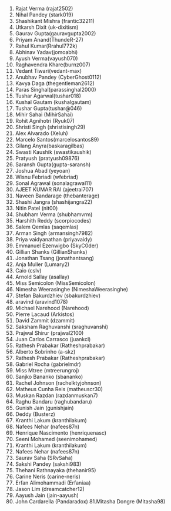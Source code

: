 1. Rajat Verma (rajat2502)
2. Nihal Pandey (stark019)
3. Shashikant Mishra (frantic32211)
4. Utkarsh Dixit (uk-dixitism)
5. Gaurav Gupta(gauravgupta2002)
6. Priyam Anand(ThundeR-27)
7. Rahul Kumar(Rrahul772k)
8. Abhinav Yadav(jomoabhi)
9. Ayush Verma(vayush070)
10. Raghavendra Khare(burnz007)
11. Vedant Tiwari(vedant-max)
12. Anubhav Pandey (CyberGhost0112)
13. Kavya Daga (thegentleman2612)
14. Paras Singhal(parassinghal2000)
15. Tushar Agarwal(tushar018)
16. Kushal Gautam (kushalgautam)
17. Tushar Gupta(tushar@046)
18. Mihir Sahai (MihirSahai)
19. Rohit Agnihotri (Ryuk07)
20. Shristi Singh (shristisingh29)
21. Alex Alvarado (Xeluh)
22. Marcelo Santos(marcelosantos89)
23. Gilang Anyra(baskaragilbas)
24. Swasti Kaushik (swastikaushik)
25. Pratyush (pratyush09876)
26. Saransh Gupta(gupta-saransh)
27. Joshua Abad (yeyoan)
28. Wisnu Febriadi (wfebriad)
29. Sonal Agrawal (sonalagrawal11)
30. AJEET KUMAR RAI (ajeetrai707)
31. Naveen Bandarage (thebanterage)
32. Shashi Jangra (shashijangra22)
33. Nitin Patel (nit00)
34. Shubham Verma (shubhamvrm)
35. Harshith Reddy (scorpiocodes)
36. Salem Qemlas (saqemlas)
37. Arman Singh (armansingh7982)
38. Priya vaidyanathan (priyavaidy)
39. Emmanuel Ezenwigbo (SkyC0der)
40. Gillian Shanks (GillianShanks)
41. Jonathan Tsang (jonathantsang)
42. Anja Muller (Lumary2)
43. Caio (cslv)
44. Arnold Sallay (asallay)
45. Miss Semicolon (MissSemicolon)
46. Nimesha Weerasinghe (NimeshaWeerasinghe)
47. Stefan Bakurdzhiev (sbakurdzhiev)
48. aravind (aravind1078)
49. Michael Narehood (Narehood)
50. Pierre Lacaud (Arkistos)
51. David Zammit (dzammit)
52. Saksham Raghuvanshi (sraghuvanshi)
53. Prajwal Shirur (prajwal2100)
54. Juan Carlos Carrasco (juankcl)
55. Rathesh Prabakar (Ratheshprabakar)
56. Alberto Sobrinho (a-skz)
57. Rathesh Prabakar (Ratheshprabakar)
58. Gabriel Rocha (gabrielmdr)
59. Miss Mtree (mtreerungroj)
60. Sanjko Bananko (sbananko)
61. Rachel Johnson (rachelktyjohnson)
62. Matheus Cunha Reis (matheuscr30)
63. Muskan Razdan (razdanmuskan7)
64. Raghu Bandaru (raghubandaru)
65. Gunish Jain (gunishjain)
66. Deddy (Busterz)
67. Kranthi Lakum (kranthilakum)
68. Nafees Nehar (nafees87n)
69. Henrique Nascimento (henriquenasc)
70. Seeni Mohamed (seenimohamed)
71. Kranthi Lakum (kranthilakum)
72. Nafees Nehar (nafees87n)
73. Saurav Saha (SRvSaha)
74. Sakshi Pandey (sakshi983)
75. Thehani Rathnayaka (thehanir95)
76. Carine Neris (carine-neris)
77. Erfan Alimohammadi (Erfaniaa)
78. Jason Lim (dreamcatcher12)
79. Aayush Jain (jain-aayush)
80. John Cardarella (Pandaradox)
81.Mitasha Dongre (Mitasha98)
